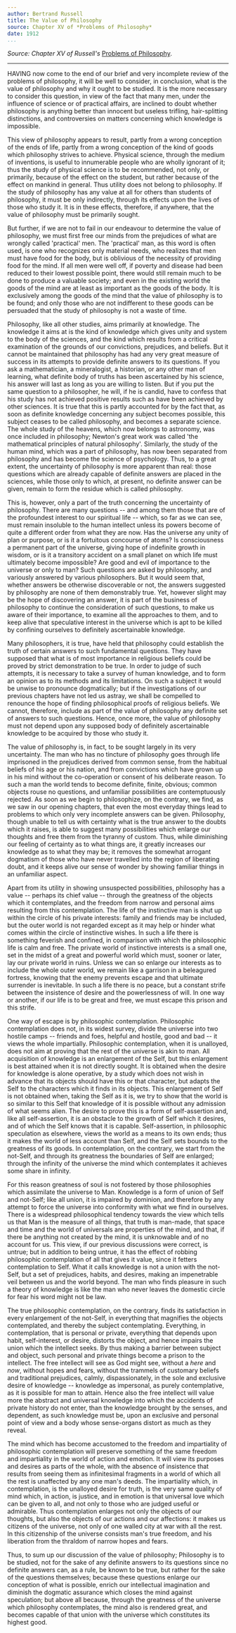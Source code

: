 ```yaml
---
author: Bertrand Russell
title: The Value of Philosophy
source: Chapter XV of *Problems of Philosophy*
date: 1912
...
```


*Source: Chapter XV of Russell's* [Problems of Philosophy](http://www.ditext.com/russell/russell.html).

*****

HAVING now come to the end of our brief and very incomplete review
of the problems of philosophy, it will be well to consider, in
conclusion, what is the value of philosophy and why it ought to be
studied. It is the more necessary to consider this question, in view
of the fact that many men, under the influence of science or of
practical affairs, are inclined to doubt whether philosophy is
anything better than innocent but useless trifling, hair-splitting
distinctions, and controversies on matters concerning which
knowledge is impossible.

This view of philosophy appears to result, partly from a wrong
conception of the ends of life, partly from a wrong conception of
the kind of goods which philosophy strives to achieve. Physical
science, through the medium of inventions, is useful to innumerable
people who are wholly ignorant of it; thus the study of physical
science is to be recommended, not only, or primarily, because of the
effect on the student, but rather because of the effect on mankind
in general. Thus utility does not belong to philosophy. If the study
of philosophy has any value at all for others than students of
philosophy, it must be only indirectly, through its effects upon the
lives of those who study it. It is in these effects, therefore, if
anywhere, that the value of philosophy must be primarily sought.

But further, if we are not to fail in our endeavour to determine the
value of philosophy, we must first free our minds from the
prejudices of what are wrongly called 'practical' men. The
'practical' man, as this word is often used, is one who recognizes
only material needs, who realizes that men must have food for the
body, but is oblivious of the necessity of providing food for the
mind. If all men were well off, if poverty and disease had been
reduced to their lowest possible point, there would still remain
much to be done to produce a valuable society; and even in the
existing world the goods of the mind are at least as important as
the goods of the body. It is exclusively among the goods of the mind
that the value of philosophy is to be found; and only those who are
not indifferent to these goods can be persuaded that the study of
philosophy is not a waste of time.

Philosophy, like all other studies, aims primarily at knowledge. The
knowledge it aims at is the kind of knowledge which gives unity and
system to the body of the sciences, and the kind which results from
a critical examination of the grounds of our convictions,
prejudices, and beliefs. But it cannot be maintained that philosophy
has had any very great measure of success in its attempts to provide
definite answers to its questions. If you ask a mathematician, a
mineralogist, a historian, or any other man of learning, what
definite body of truths has been ascertained by his science, his
answer will last as long as you are willing to listen. But if you
put the same question to a philosopher, he will, if he is candid,
have to confess that his study has not achieved positive results
such as have been achieved by other sciences. It is true that this
is partly accounted for by the fact that, as soon as definite
knowledge concerning any subject becomes possible, this subject
ceases to be called philosophy, and becomes a separate science. The
whole study of the heavens, which now belongs to astronomy, was once
included in philosophy; Newton's great work was called 'the
mathematical principles of natural philosophy'. Similarly, the study
of the human mind, which was a part of philosophy, has now been
separated from philosophy and has become the science of psychology.
Thus, to a great extent, the uncertainty of philosophy is more
apparent than real: those questions which are already capable of
definite answers are placed in the sciences, while those only to
which, at present, no definite answer can be given, remain to form
the residue which is called philosophy.

This is, however, only a part of the truth concerning the
uncertainty of philosophy. There are many questions -- and among
them those that are of the profoundest interest to our spiritual
life -- which, so far as we can see, must remain insoluble to the
human intellect unless its powers become of quite a different order
from what they are now. Has the universe any unity of plan or
purpose, or is it a fortuitous concourse of atoms? Is consciousness
a permanent part of the universe, giving hope of indefinite growth
in wisdom, or is it a transitory accident on a small planet on which
life must ultimately become impossible? Are good and evil of
importance to the universe or only to man? Such questions are asked
by philosophy, and variously answered by various philosophers. But
it would seem that, whether answers be otherwise discoverable or
not, the answers suggested by philosophy are none of them
demonstrably true. Yet, however slight may be the hope of
discovering an answer, it is part of the business of philosophy to
continue the consideration of such questions, to make us aware of
their importance, to examine all the approaches to them, and to keep
alive that speculative interest in the universe which is apt to be
killed by confining ourselves to definitely ascertainable knowledge.

Many philosophers, it is true, have held that philosophy could
establish the truth of certain answers to such fundamental
questions. They have supposed that what is of most importance in
religious beliefs could be proved by strict demonstration to be
true. In order to judge of such attempts, it is necessary to take a
survey of human knowledge, and to form an opinion as to its methods
and its limitations. On such a subject it would be unwise to
pronounce dogmatically; but if the investigations of our previous
chapters have not led us astray, we shall be compelled to renounce
the hope of finding philosophical proofs of religious beliefs. We
cannot, therefore, include as part of the value of philosophy any
definite set of answers to such questions. Hence, once more, the
value of philosophy must not depend upon any supposed body of
definitely ascertainable knowledge to be acquired by those who study
it.

The value of philosophy is, in fact, to be sought largely in its
very uncertainty. The man who has no tincture of philosophy goes
through life imprisoned in the prejudices derived from common sense,
from the habitual beliefs of his age or his nation, and from
convictions which have grown up in his mind without the co-operation
or consent of his deliberate reason. To such a man the world tends
to become definite, finite, obvious; common objects rouse no
questions, and unfamiliar possibilities are contemptuously rejected.
As soon as we begin to philosophize, on the contrary, we find, as we
saw in our opening chapters, that even the most everyday things lead
to problems to which only very incomplete answers can be given.
Philosophy, though unable to tell us with certainty what is the true
answer to the doubts which it raises, is able to suggest many
possibilities which enlarge our thoughts and free them from the
tyranny of custom. Thus, while diminishing our feeling of certainty
as to what things are, it greatly increases our knowledge as to what
they may be; it removes the somewhat arrogant dogmatism of those who
have never travelled into the region of liberating doubt, and it
keeps alive our sense of wonder by showing familiar things in an
unfamiliar aspect.

Apart from its utility in showing unsuspected possibilities,
philosophy has a value -- perhaps its chief value -- through the
greatness of the objects which it contemplates, and the freedom from
narrow and personal aims resulting from this contemplation. The life
of the instinctive man is shut up within the circle of his private
interests: family and friends may be included, but the outer world
is not regarded except as it may help or hinder what comes within
the circle of instinctive wishes. In such a life there is something
feverish and confined, in comparison with which the philosophic life
is calm and free. The private world of instinctive interests is a
small one, set in the midst of a great and powerful world which
must, sooner or later, lay our private world in ruins. Unless we can
so enlarge our interests as to include the whole outer world, we
remain like a garrison in a beleagured fortress, knowing that the
enemy prevents escape and that ultimate surrender is inevitable. In
such a life there is no peace, but a constant strife between the
insistence of desire and the powerlessness of will. In one way or
another, if our life is to be great and free, we must escape this
prison and this strife.

One way of escape is by philosophic contemplation. Philosophic
contemplation does not, in its widest survey, divide the universe
into two hostile camps -- friends and foes, helpful and hostile,
good and bad -- it views the whole impartially. Philosophic
contemplation, when it is unalloyed, does not aim at proving that
the rest of the universe is akin to man. All acquisition of
knowledge is an enlargement of the Self, but this enlargement is
best attained when it is not directly sought. It is obtained when
the desire for knowledge is alone operative, by a study which does
not wish in advance that its objects should have this or that
character, but adapts the Self to the characters which it finds in
its objects. This enlargement of Self is not obtained when, taking
the Self as it is, we try to show that the world is so similar to
this Self that knowledge of it is possible without any admission of
what seems alien. The desire to prove this is a form of
self-assertion and, like all self-assertion, it is an obstacle to
the growth of Self which it desires, and of which the Self knows
that it is capable. Self-assertion, in philosophic speculation as
elsewhere, views the world as a means to its own ends; thus it makes
the world of less account than Self, and the Self sets bounds to the
greatness of its goods. In contemplation, on the contrary, we start
from the not-Self, and through its greatness the boundaries of Self
are enlarged; through the infinity of the universe the mind which
contemplates it achieves some share in infinity.

For this reason greatness of soul is not fostered by those
philosophies which assimilate the universe to Man. Knowledge is a
form of union of Self and not-Self; like all union, it is impaired
by dominion, and therefore by any attempt to force the universe into
conformity with what we find in ourselves. There is a widespread
philosophical tendency towards the view which tells us that Man is
the measure of all things, that truth is man-made, that space and
time and the world of universals are properties of the mind, and
that, if there be anything not created by the mind, it is unknowable
and of no account for us. This view, if our previous discussions
were correct, is untrue; but in addition to being untrue, it has the
effect of robbing philosophic contemplation of all that gives it
value, since it fetters contemplation to Self. What it calls
knowledge is not a union with the not-Self, but a set of prejudices,
habits, and desires, making an impenetrable veil between us and the
world beyond. The man who finds pleasure in such a theory of
knowledge is like the man who never leaves the domestic circle for
fear his word might not be law.

The true philosophic contemplation, on the contrary, finds its
satisfaction in every enlargement of the not-Self, in everything
that magnifies the objects contemplated, and thereby the subject
contemplating. Everything, in contemplation, that is personal or
private, everything that depends upon habit, self-interest, or
desire, distorts the object, and hence impairs the union which the
intellect seeks. By thus making a barrier between subject and
object, such personal and private things become a prison to the
intellect. The free intellect will see as God might see, without a
*here* and *now*, without hopes and fears, without the trammels of
customary beliefs and traditional prejudices, calmly,
dispassionately, in the sole and exclusive desire of knowledge --
knowledge as impersonal, as purely contemplative, as it is possible
for man to attain. Hence also the free intellect will value more the
abstract and universal knowledge into which the accidents of private
history do not enter, than the knowledge brought by the senses, and
dependent, as such knowledge must be, upon an exclusive and personal
point of view and a body whose sense-organs distort as much as they
reveal.

The mind which has become accustomed to the freedom and impartiality
of philosophic contemplation will preserve something of the same
freedom and impartiality in the world of action and emotion. It will
view its purposes and desires as parts of the whole, with the
absence of insistence that results from seeing them as infinitesimal
fragments in a world of which all the rest is unaffected by any one
man's deeds. The impartiality which, in contemplation, is the
unalloyed desire for truth, is the very same quality of mind which,
in action, is justice, and in emotion is that universal love which
can be given to all, and not only to those who are judged useful or
admirable. Thus contemplation enlarges not only the objects of our
thoughts, but also the objects of our actions and our affections: it
makes us citizens of the universe, not only of one walled city at
war with all the rest. In this citizenship of the universe consists
man's true freedom, and his liberation from the thraldom of narrow
hopes and fears.

Thus, to sum up our discussion of the value of philosophy;
Philosophy is to be studied, not for the sake of any definite
answers to its questions since no definite answers can, as a rule,
be known to be true, but rather for the sake of the questions
themselves; because these questions enlarge our conception of what
is possible, enrich our intellectual imagination and diminish the
dogmatic assurance which closes the mind against speculation; but
above all because, through the greatness of the universe which
philosophy contemplates, the mind also is rendered great, and
becomes capable of that union with the universe which constitutes
its highest good.
